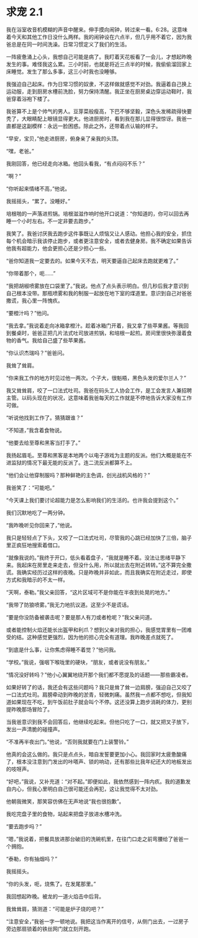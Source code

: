 # 求宠 2.1

我在浴室收音机模糊的声音中醒来。伸手摸向闹钟，转过来一看。6:28。这意味着今天和其他工作日没什么两样。我的闹钟设在六点半，但几乎用不着它，因为我爸总是在同一时间洗澡。日常习惯定义了我们的生活。

一阵疲惫涌上心头，我想自己可能是病了。我盯着天花板看了一会儿，才想起昨晚发生的事。难怪我这么累。三小时前，也就是将近三点半的时候，我偷偷溜回家上床睡觉。发生了那么多事，这三小时我也没睡够。

我强迫自己起床。作为日常习惯的奴隶，不这样做就感觉不对劲。我逼着自己换上运动服，走到厨房水槽前洗脸，努力保持清醒。我正坐在厨房桌边穿运动鞋时，我爸穿着浴袍下楼了。

我爸算不上是个帅气的男人。豆芽菜般瘦高，下巴不够坚毅，深色头发稀疏得快要秃了，大眼睛配上眼镜显得更大。他进厨房时，看到我在那儿显得很惊讶。我爸一直都是这副模样：永远一脸困惑。除此之外，还带着点认输的样子。

“早安，宝贝，”他走进厨房，俯身亲了亲我的头顶。

“嘿，老爸。”

我刚回答，他已经走向冰箱。他回头看我，“有点闷闷不乐？”

“啊？”

“你听起来情绪不高，”他说。

我摇摇头，“累了。没睡好。”

培根啪的一声落进煎锅。培根滋滋作响时他开口说道：“你知道的，你可以回去再睡一个小时左右。不一定非要去跑步。”

我笑了。我爸讨厌我去跑步这件事既让人烦恼又让人感动。他担心我的安全，抓住每个机会暗示我该停止跑步，或者更注意安全，或者去健身房。我不确定如果告诉他我有超能力，他会更担心还是少担心一些。

“爸你知道我一定要去的。如果今天不去，明天要逼自己起床去跑就更难了。”

“你带着那个，呃......”

“我把胡椒喷雾放在口袋里了。”我说。他点了点头表示明白。但几秒后我才意识到自己根本没带。那瓶喷雾和我的制服一起放在地下室的煤道里。意识到自己对爸爸撒谎，我心里一阵愧疚。

“要橙汁吗？”他问。

“我去拿。”我说着走向冰箱拿橙汁。趁着冰箱门开着，我又拿了些苹果酱。等我回到餐桌时，爸爸正把几片法式吐司放进煎锅，和培根一起煎。房间里很快弥漫着食物的香气。我给自己盛了些苹果酱。

“你认识杰瑞吗？”爸爸问。

我耸了耸肩。

“你来我工作的地方时见过他一两次。个子大，很魁梧，黑色头发的爱尔兰人？”

我又耸耸肩，咬了一口法式吐司。我爸在码头工人协会工作，是工会发言人兼招聘主管。以码头现在的状况，这意味着我爸每天的工作就是不停地告诉大家没有工作可做。

“听说他找到工作了。猜猜跟谁？”

“不知道，”我含着食物说。

“他要去给至尊和黑客当打手了。”

我扬起眉毛。至尊和黑客是本地两个以电子游戏为主题的反派。他们大概是能在不进监狱的情况下最无能的反派了。连二流反派都算不上。

“他们会让他穿制服吗？那种鲜艳的主色调，创光战机风格的？”

我爸笑了：“可能吧。”

“今天课上我们要讨论超能力是怎么影响我们的生活的。也许我会提到这个。”

我们沉默地吃了一两分钟。

“我昨晚听见你回来了，”他说。

我只是轻轻点了下头，又咬了一口法式吐司，尽管我的心跳已经加快了三倍，脑子里正疯狂地搜索着借口。

“就像我说的。”我终于开口，低头看着盘子，“我就是睡不着。没法让思绪平静下来。我起床在房里走来走去，但没什么用，所以就出去在附近转转。”这不算完全撒谎。我确实经历过这样的夜晚。只是昨晚并非如此，而且我确实在附近走过，即使方式和我暗示的不太一样。

“天啊，泰勒。”我父亲回答，“这片区域可不是你能在半夜到处晃的地方。”

“我带了防狼喷雾。”我无力地抗议道。这至少不是谎话。

“要是你没防备被袭击呢？要是那人有刀或者枪呢？”我父亲问道。

或者能控制火焰还能长出盔甲和利爪？想到父亲对我的担心，我感觉胃里有一团难受的结。这种感觉更强烈，因为他的担心完全有道理。我昨晚差点就死了。

“到底是什么事，让你焦虑得睡不着觉？”他问我。

“学校。”我说，强咽下喉咙里的硬块，“朋友，或者说没有朋友。”

“情况没好转吗？”他小心翼翼地绕开那个我们都不愿提及的话题——那些霸凌者。

如果好转了的话，我还会有这些问题吗？我只是耸了耸一边肩膀，强迫自己又咬了一口法式吐司。肩膀牵动到昨晚的淤青，轻微刺痛。虽然我一点都不想吃，但我知道如果现在不吃，到午饭前肚子就会叫个不停。这还没算上跑步消耗的体力，更别提昨晚那场冒险了。

当我爸意识到我不会回答后，他继续吃起来。但他只吃了一口，就又把叉子放下，发出一声清脆的碰撞声。

“不准再半夜出门。”他说，“否则我就要在门上装警铃。”

他真的会这么做的。我只是点点头，暗自发誓要更加小心。我回家时太疲惫酸痛了，根本没注意到门发出的咔嗒声、锁的响动，还有那些比我年纪还大的地板发出的吱呀声。

“好吧，”我说，又补充道：“对不起。”即便如此，我依然感到一阵内疚。我的道歉发自内心，但我心里明白自己很可能还会再犯，这让我觉得不太对劲。

他朝我微笑，那笑容仿佛在无声地说“我也很抱歉”。

我吃完盘子里的食物，站起来把盘子放进水槽冲洗。

“要去跑步吗？”

“嗯，”我说着，把餐具放进那台破旧的洗碗机里，在往门口走之前弯腰给了爸爸一个拥抱。

“泰勒，你有抽烟吗？”

我摇摇头。

“你的头发，呃，烧焦了。在发尾那里。”

我回想起昨晚。被龙的一道火焰击中后背。

我耸耸肩，猜测道：“可能是炉子烧的吧？”

“注意安全，”我爸一字一顿地说。我把这当作离开的信号，从侧门出去，一过房子旁边那扇锁着的铁丝网门就立刻开跑。
